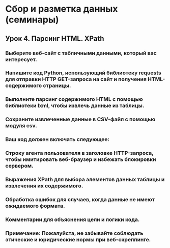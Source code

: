 # Сбор и разметка данных (семинары)

## Урок 4. Парсинг HTML. XPath

### Выберите веб-сайт с табличными данными, который вас интересует.

### Напишите код Python, использующий библиотеку requests для отправки HTTP GET-запроса на сайт и получения HTML-содержимого страницы.
### Выполните парсинг содержимого HTML с помощью библиотеки lxml, чтобы извлечь данные из таблицы.
### Сохраните извлеченные данные в CSV-файл с помощью модуля csv.

### Ваш код должен включать следующее:

### Строку агента пользователя в заголовке HTTP-запроса, чтобы имитировать веб-браузер и избежать блокировки сервером.
### Выражения XPath для выбора элементов данных таблицы и извлечения их содержимого.
### Обработка ошибок для случаев, когда данные не имеют ожидаемого формата.
### Комментарии для объяснения цели и логики кода.

### Примечание: Пожалуйста, не забывайте соблюдать этические и юридические нормы при веб-скреппинге.